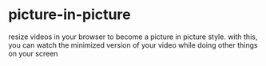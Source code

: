 # picture-in-picture
resize videos in your browser to become a picture in picture style.
with this, you can watch the minimized version of your video while doing other things 
on your screen 
